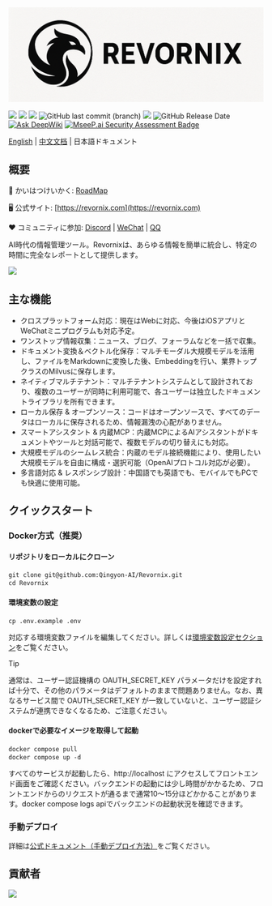 ![logo](./images/logo.png)

![](https://img.shields.io/badge/free-pricing?logo=free&color=%20%23155EEF&label=pricing&labelColor=%20%23528bff)
![](https://github.com/Qingyon-AI/Revornix/actions/workflows/release.yml/badge.svg?branch=release)
![](https://img.shields.io/github/commit-activity/m/Qingyon-AI/Revornix)
![GitHub last commit (branch)](https://img.shields.io/github/last-commit/Qingyon-AI/Revornix/develop)
![](https://img.shields.io/github/v/release/Qingyon-AI/Revornix)
![GitHub Release Date](https://img.shields.io/github/release-date-pre/Qingyon-AI/Revornix)
[![Ask DeepWiki](https://deepwiki.com/badge.svg)](https://deepwiki.com/Qingyon-AI/Revornix)
[![MseeP.ai Security Assessment Badge](https://img.shields.io/badge/MseeP.ai-Security-blue)](https://mseep.ai/app/qingyon-ai-revornix)

[English](./README.md) | [中文文档](/README_zh.md) | 日本語ドキュメント

## 概要

🚀 かいはつけいかく: [RoadMap](https://huaqinda.notion.site/RoadMap-224bbdbfa03380fabd7beda0b0337ea3)

🖥️ 公式サイト: [https://revornix.com](https://revornix.com)

❤️ コミュニティに参加: [Discord](https://discord.com/invite/3XZfz84aPN) | [WeChat](https://github.com/Qingyon-AI/Revornix/discussions/1#discussioncomment-13638435) | [QQ](https://github.com/Qingyon-AI/Revornix/discussions/1#discussioncomment-13638435)

AI時代の情報管理ツール。Revornixは、あらゆる情報を簡単に統合し、特定の時間に完全なレポートとして提供します。

![](https://qingyon-revornix-public.oss-cn-beijing.aliyuncs.com/images/20251011141251012.png)

## 主な機能

- クロスプラットフォーム対応：現在はWebに対応、今後はiOSアプリとWeChatミニプログラムも対応予定。
- ワンストップ情報収集：ニュース、ブログ、フォーラムなどを一括で収集。
- ドキュメント変換＆ベクトル化保存：マルチモーダル大規模モデルを活用し、ファイルをMarkdownに変換した後、Embeddingを行い、業界トップクラスのMilvusに保存します。
- ネイティブマルチテナント：マルチテナントシステムとして設計されており、複数のユーザーが同時に利用可能で、各ユーザーは独立したドキュメントライブラリを所有できます。
- ローカル保存 & オープンソース：コードはオープンソースで、すべてのデータはローカルに保存されるため、情報漏洩の心配がありません。
- スマートアシスタント & 内蔵MCP：内蔵MCPによるAIアシスタントがドキュメントやツールと対話可能で、複数モデルの切り替えにも対応。
- 大規模モデルのシームレス統合：内蔵のモデル接続機能により、使用したい大規模モデルを自由に構成・選択可能（OpenAIプロトコル対応が必要）。
- 多言語対応 & レスポンシブ設計：中国語でも英語でも、モバイルでもPCでも快適に使用可能。

## クイックスタート

### Docker方式（推奨）

#### リポジトリをローカルにクローン

```shell
git clone git@github.com:Qingyon-AI/Revornix.git
cd Revornix
```

#### 環境変数の設定

```shell
cp .env.example .env
```

対応する環境変数ファイルを編集してください。詳しくは[環境変数設定セクション](https://revornix.com/en/docs/environment)をご覧ください。

> [!TIP]
> 通常は、ユーザー認証機構の OAUTH_SECRET_KEY パラメータだけを設定すれば十分で、その他のパラメータはデフォルトのままで問題ありません。なお、異なるサービス間で OAUTH_SECRET_KEY が一致していないと、ユーザー認証システムが連携できなくなるため、ご注意ください。

#### dockerで必要なイメージを取得して起動

```shell
docker compose pull
docker compose up -d
```

すべてのサービスが起動したら、http://localhost にアクセスしてフロントエンド画面をご確認ください。バックエンドの起動には少し時間がかかるため、フロントエンドからのリクエストが通るまで通常10〜15分ほどかかることがあります。docker compose logs apiでバックエンドの起動状況を確認できます。

### 手動デプロイ

詳細は[公式ドキュメント（手動デプロイ方法）](https://revornix.com/en/docs/start#manual-deployment-method)をご覧ください。

## 貢献者

<a href="https://github.com/Qingyon-AI/Revornx/graphs/contributors">
  <img src="https://contrib.rocks/image?repo=Qingyon-AI/Revornix" />
</a>